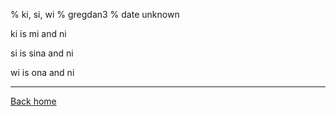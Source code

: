 % ki, si, wi
% gregdan3
% date unknown

ki is mi and ni

si is sina and ni

wi is ona and ni

---

[Back home](/toki-pona/)
